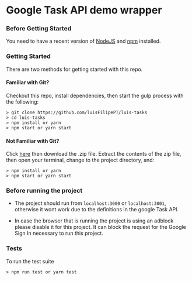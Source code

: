 # Google Task API demo wrapper

### Before Getting Started

You need to have a recent version of [NodeJS](https://nodejs.org/en/) and [npm](https://www.npmjs.com) installed.

### Getting Started

There are two methods for getting started with this repo.

#### Familiar with Git?
Checkout this repo, install dependencies, then start the gulp process with the following:

```
> git clone https://github.com/luisFilipePT/luis-tasks
> cd luis-tasks
> npm install or yarn
> npm start or yarn start
```

#### Not Familiar with Git?
Click [here](https://github.com/luisFilipePT/luis-tasks/archive/master.zip) then download the .zip file.  Extract the contents of the zip file, then open your terminal, change to the project directory, and:

```
> npm install or yarn
> npm start or yarn start
```

### Before running the project

- The project should run from `localhost:3000` or `localhost:3001`, otherwise it wont work due to the definitions in the google Task API.

- In case the browser that is running the project is using an adblock please disable it for this project. It can block the request for the Google Sign In necessary to run this project.

### Tests

To run the test suite

```
> npm run test or yarn test
```
